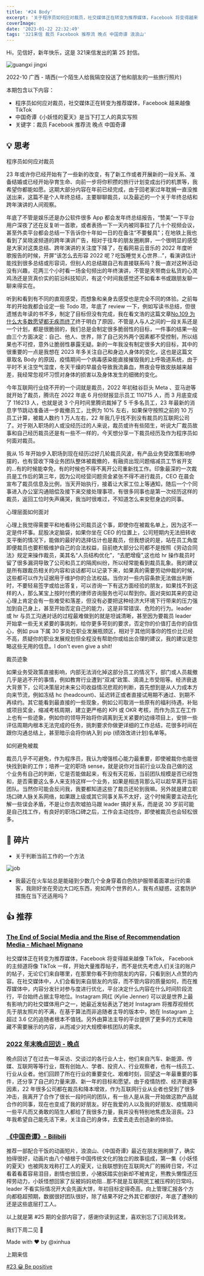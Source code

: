 ```yaml
---
title: '#24 Body'
excerpt: '关于程序员如何应对裁员，社交媒体正在转变为推荐媒体，Facebook 将变得越来越像 TikTok，中国奇谭《小妖怪的夏天》那不就是互联网民工被压榨的日常吗'
coverImage:
date: '2023-01-22 22:32:49'
tags: '321来信 裁员 Facebook 推荐流 晚点 中国奇谭 浪浪山'
---
```


Hi，见信好，新年快乐，这是 321来信发出的第 25 封信。

![guangxi jingxi](https://assets.wuxinhua.com/blog/assets/newsletter/guangxi-jingxi.jpeg?imageMogr2/auto-orient/format/webp/interlace/1/blur/1x0/quality/75|imageslim "jingxi")

2022-10  广西 - 靖西(一个陌生人给我隔空投送了他和朋友的一些旅行照片)

本期包含以下内容：

- 程序员如何应对裁员，社交媒体正在转变为推荐媒体，Facebook 越来越像 TikTok
- 中国奇谭《小妖怪的夏天》是当下打工人的真实写照
- 关键字：裁员 Facebook 推荐流 晚点 中国奇谭

## 💡 思考

程序员如何应对裁员

23 年或许你已经开始有了一些新的改变，有了新工作或者开展新的一段关系、准备结婚或已经开始孕育生命、向前一步将你积攒的旅行计划变成出行的机票等，我希望你都能如愿。这期大部分内容在年前已经完成，由于回老家过年耽搁一直没推送出来，这篇不是个人年终总结，主要聊聊裁员，以及最近的一个关于年终总结和跨年演讲的人间观察。

年底了不管是娱乐还是办公软件很多 App 都会发年终总结报告，“赞美”一下平台用户深夜了还在反复听一首歌，或者表扬一下一天内被同事拉了几十个视频会议，甚至外卖平台都会总结一下告诉你十年如一日的在备注“不要餐具”；在地铁上我也看到了吴晓波频道的跨年演讲广告，相对于往年的朋友圈刷屏，一个很明显的感受是大家对这类总结、跨年演讲的关注度下降了，在看网易云音乐的 2022 年度听歌报告的时候，开屏“该怎么去形容 2022 呢？吃饭睡觉关心世界...”，看演讲估计能找到很多总结或形容词，但别人的总结跟自己有直接联系吗？我一直对这种活动没有兴趣，花两三个小时看一场金句频出的年终演讲，不管是夹带商业私货的心灵鸡汤还是货真价实的前沿科技知识，有这个时间我感觉还不如看本书或跟朋友聊一聊来得实在。

听到和看到有不同的直观感受，而想象和亲身去感受也是完全不同的体验。之前每年的开始我都会设定一些 Todo 项，年底了 review 一下，例如写读书总结，但很遗憾去年读的书不多，制定了目标但没有完成，我在看文浩的这篇文章[No.109 为什么大多数愿望都无疾而终了](https://via.zhubai.love/posts/2224984197297352704)终于明白了原因，不管是人与人之间的一段关系还是一个计划，都是很脆弱的，我们总是会制定很多脆弱性的目标，一件事的结果一般由三个方面决定：自己、他人、世界，除了自己另外两个因素都不受控制，所以结果也不可控，意外让脆弱性暴露无疑。新的一年我没有制定很多大的目标，其中的很重要的一点是我想在 2023 年多关注自己和身边人身体的变化，这也是这篇文章取名 Body 的原因，疫情期间一个病毒感染能直接摧毁我的上呼吸道系统，由于平时不关注空气湿度，冬天干燥的早晨会导致我流鼻血，熬夜会导致皮肤越来越差，我经常忽视坏习惯对身体的损害以及身体发生的细微的变化。

今年互联网行业绕不开的一个词就是裁员，2022 年初硅谷巨头 Meta 、亚马逊等就开始了裁员，腾讯在 2022 年底 6 月份财报显示员工 110715 人，而 3 月底变成了 116213 人，也就是说 3 个月时间里腾讯裁掉了 5 千多名员工，23 年最新的消息字节跳动准备进一步裁撤员工，比例为 10% 左右，如果保守按照之前的 10 万员工计算，被裁人数约 1 万人左右，22 年我几乎找不到没有裁员的互联网公司了。对于刚入职场的人或没经历过的人来说，裁员或许有些陌生，听说大厂裁员故事和自己经历裁员还是有一些不一样的，今天想分享一下裁员经历及作为程序员如何面对裁员。

我从 15 年开始步入职场到现在经历过好几轮裁员风波，有产品业务受政策影响停摆的，也有营收下降业务团队整体被裁撤的，有融资出现问题缩减员工节省开支的...有的时候能幸免，有的时候也不得不离开公司重新找工作。印象最深的一次裁员是工作后的第三年，因为公司经营问题资金紧张不得不进行裁员，CEO 在晨会宣布了裁员信息及比例，当天开始执行，接着让大家工位上等通知，随后一个个同事进入办公室沟通赔偿及接下来交接处理事项，有很多同事也是第一次经历这样的裁员，返回工位时失声痛哭，我当时很难过，不知道怎么来安慰身边的同事。

心理层面如何面对

心理上我觉得需要平和地看待公司裁员这个事，即使你在被裁名单上，因为这不一定是件坏事。屁股决定脑袋，如果你坐在 CEO 的位置上，公司短期内无法扭转收支平衡的情况下，能做的最好的选择估计也是裁员，但我想说的是，站在员工角度即便裁员也要积极维护自己的合法权益，目前绝大部分公司都不是按照《劳动合同法》规定来操作裁员，美其名“人员结构优化”，“去肥增瘦”,这也给 hr 操作裁员时留了很多漏洞导致了公司和员工的隔阂纠纷，所以经常能看到裁员乱象。我的建议是所有跟裁员相关的内容和谈话都可以记录下来，如果真的需要劳动仲裁的时候，这些都可以作为证据用于维护你的合法权益。当你对一些内容条款无法做出判断时，不要轻易签字或给出答复，可以咨询一下有这方面经验的朋友，如果找不到这样的人，那么某宝上按时付费的律师咨询服务也可以帮到你。面对突如其来的变动心理上肯定会有一些难受和落差，但没有必要把这种经济大环境下行带来的压力强加到自己身上，甚至开始否定自己的能力，这是非常错误、危险的行为。leader 或 hr 与员工沟通对话的过程最难做到的就是坦诚清晰，甚至因为要裁员 leader 开始拿一些无关紧要的事挑刺，给你更多苛刻的要求，否定你的价值打击你的自信心，例如 pua 下属 30 岁处在职业发展瓶颈区，相对于其他同事你的性价比已经不高，质疑你的职业发展规划但全程没有帮助你或给出合理的建议，我的建议是忽略这些无用的信息。I don't even give a shit!

裁员迹象

如果业务受政策直接影响，内部无法消化掉这部分员工的情况下，部门或人员裁撤几乎是逃不开的事情，例如教育行业遭到“双减”政策、滴滴上市受阻等。经济衰退大背景下，公司决策层对未来公司收益情况悲观的判断，首先想到是从人力成本方向来节流，例如冻结 hc (headcount)、延迟转正或者直接试用期不通过、到期不再续约。其它能看到最直接的一些现象，例如公司取消一些原有的福利待遇，补贴或项目奖金，缩减考核周期，建立更严格的 KPI 或 OKR 考核，而作为员工在工作上也有一些迹象，例如你的领导开始将你调离到无关紧要的边缘项目上，安排一些评估周期内根本无法完成的任务，挑刺要求你做更详细的工作总结，花很多时间在跟你沟通总结上，甚至暗示会将你纳入到 pip (绩效改进计划)名单等。

如何避免被裁

裁员几乎不可避免，作为程序员，我认为增强核心能力最重要，即使被裁你也能很快找到新的工作；培养一定的职场 sense，就是说你对当前行业以及自己做的这个业务有自己的判断，它是否能做起来，有没有天花板，当前团队规模是否已经饱和，是否需要这么多人来支持这样一个业务，如果是相违背那么可以趁早离开当前团队。当然你可能会反问我，我要都知道这些了裁员还轮到我嘛。另外就是建立职场口碑人脉关系网络，如果跟上级或其它同事关系不太好，这个时候需要主动去化解一些误会矛盾，不是让你去吹嘘拍马跟 leader 搞好关系，而是说 30 岁前可能是自己找工作，有良好的职场口碑之后，工作会主动找你，即使被裁员也会轻松很多。

## 👀 碎片

- 关于判断当前工作的一个方法

![job](https://assets.wuxinhua.com/blog/assets/newsletter/24-job.jpeg?imageMogr2/auto-orient/format/webp/interlace/1/blur/1x0/quality/75|imageslim "job")

- 我最近在火车站总是能碰到少数几个全身穿着白色防护服带着面罩出行的乘客，我刚好坐在旁边大口吃东西，宛如两个世界的人，我有点疑惑，这套防护措施在当下还适用吗？

## 👍 推荐

### [The End of Social Media and the Rise of Recommendation Media - Michael Mignano](https://mignano.medium.com/the-end-of-social-media-a88ffed21f86)

社交媒体正在转变为推荐媒体，Facebook 将变得越来越像 TikTok， Facebook 的主频道将像 TikTok 一样，开始大量推荐帖子，而不是优先考虑人们关注的账户的帖子，无论它们来自哪里，在那里你看不到你朋友的内容，只看到别人点赞的内容。在社交媒体中，人们会看到来自朋友的内容，而不管内容的质量如何，而在推荐媒体中，内容分发针对参与度进行优化，平台决定什么内容在什么时间阶段流行，平台始终占据主导地位。Instagram 网红 (Kylie Jenner) 可以说是世界上最有影响力的社交媒体用户之一，她最近发帖表达了她对 Instagram 将推荐视频优先于朋友照片的不满，在基于算法而非追随者主导的版本中，她在 Instagram 上超过 3.6 亿的追随者根本不值钱​​。另外由算法主导的平台提供了更多的方式来隐藏不需要展示的内容，从而减少对大规模审核团队的需求。

### [2022 年末晚点回访 - 晚点](https://mp.weixin.qq.com/s/e5w5PT4BZdB4IAL0pKHd-A)

晚点回访了在过去一年采访、交谈过的各行业人士，他们来自汽车、新能源、传媒、互联网等等行业，既有创始人、学者、投资人、行业观察者，也有一线员工、行业从业者。他们回顾了所在行业的重要变化、艰难时刻，回望这一年最重要的事件，还分享了自己的力量来源、新一年的目标和愿望。由于疫情防控、经济衰退等因素，22 年很多公司都在裁员和降本增效，作为互联网行业从业者也受到了很多冲击，我离开了合作了很长一段时间的团队，有一些人是从我一开始做这款产品就合作的同事，现在也变成了我的好朋友。好在我爱的人以及我的好朋友、疫情期间一些平凡而又勇敢的陌生人都给了我很多力量，我并没有特别地焦虑及沮丧。23 年我希望自己能先活下来，关注自己的身体，去爱去走去创造新的体验。

### [《中国奇谭》- Bilibili](https://www.bilibili.com/bangumi/play/ep706666?from_spmid=666.25.episode.0)

推荐一部配合干饭的动画短片，浪浪山、《中国奇谭》最近在朋友圈刷屏了，确实拍得很好，动画片由八个植根于中国传统文化的独立的故事组成，第一集《小妖怪的夏天》也被网友戏称打工人的夏天，让我联想到在互联网大厂的搬砖日常，不过看着看着容易泪目，剧情也很应景，小猪妖踏实创新却不被肯定，熊教头懒惰还压榨劳动力，小妖怪想回家了反被妈妈劝阻...那不就是互联网民工被压榨的日常吗，leader 不看实际情况开大会先画大饼，年初目标定得奇高，向上管理汇报各个方向都稳超预期，数据很好团队很好，除了结果不好之外其它都很好，年底了遭殃的还是这些底层打工人。

以上就是第 #25 期的全部内容了，感谢你读到这里，喜欢别忘了订阅及转发。

我们下周二见 👋

Made with ❤️ by @xinhua

上期来信

[#23 😀 Be positive](https://321laixin.zhubai.love/posts/2219701851220373504)
